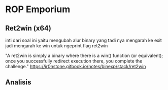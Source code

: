 # ROP Emporium 
## Ret2win (x64)

inti dari soal ini yaitu mengubah alur binary yang tadi nya mengarah ke exit jadi mengarah ke win untuk ngeprint flag
ret2win

"A ret2win is simply a binary where there is a win() function (or equivalent); once you successfully redirect execution there, you complete the challenge."
https://ir0nstone.gitbook.io/notes/binexp/stack/ret2win

## Analisis
